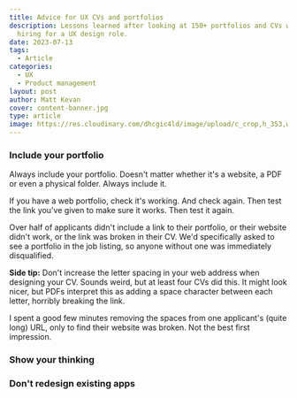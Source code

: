 ```yaml
---
title: Advice for UX CVs and portfolios
description: Lessons learned after looking at 150+ portfolios and CVs while
  hiring for a UX design role.
date: 2023-07-13
tags:
  - Article
categories:
  - UX
  - Product management
layout: post
author: Matt Kevan
cover: content-banner.jpg
type: article
image: https://res.cloudinary.com/dhcgic4ld/image/upload/c_crop,h_353,w_471,x_62,y_122/c_scale,h_353,w_471/v1705279300/slc1/470.png
---
```


### Include your portfolio

Always include your portfolio. Doesn't matter whether it's a website, a PDF or even a physical folder. Always include it. 

If you have a web portfolio, check it's working. And check again. Then test the link you've given to make sure it works. Then test it again.

Over half of applicants didn't include a link to their portfolio, or their website didn't work, or the link was broken in their CV. We'd specifically asked to see a portfolio in the job listing, so anyone without one was immediately disqualified.

**Side tip:** Don't increase the letter spacing in your web address when designing your CV. Sounds weird, but at least four CVs did this. It might look nicer, but PDFs interpret this as adding a space character between each letter, horribly breaking the link. 

I spent a good few minutes removing the spaces from one applicant's (quite long) URL, only to find their website was broken. Not the best first impression.

### Show your thinking


### Don't redesign existing apps
